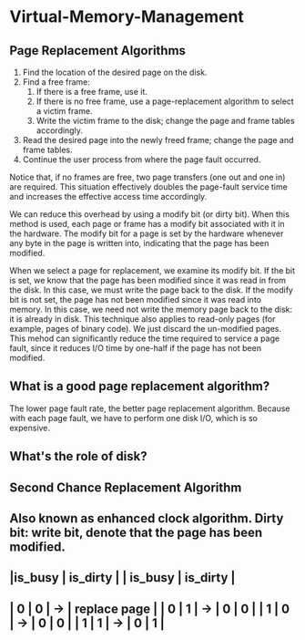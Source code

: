 # Virtual-Memory-Management

## Page Replacement Algorithms
1. Find the location of the desired page on the disk.
2. Find a free frame:
    1. If there is a free frame, use it.
    2. If there is no free frame, use a page-replacement algorithm to select a victim frame.
    3. Write the victim frame to the disk; change the page and frame tables accordingly.
3. Read the desired page into the newly freed frame; change the page and frame tables.
4. Continue the user process from where the page fault occurred.

Notice that, if no frames are free, two page transfers (one out and one in) are required. This situation effectively doubles the page-fault service time and increases the effective access time accordingly.

We can reduce this overhead by using a modify bit (or dirty bit). When this method is used, each page or frame has a modify bit associated with it in the hardware. The modify bit for a page is set by the hardware whenever any byte in the page is written into, indicating that the page has been modified. 

When we select a page for replacement, we examine its modify bit. If the bit is set, we know that the page has been modified since it was read in from the disk. In this case, we must write the page back to the disk. If the modify bit is not set, the page has not been modified since it was read into memory. In this case, we need not write the memory page back to the disk: it is already in disk. This technique also applies to read-only pages (for example, pages of binary code). We just discard the un-modified pages. This mehod can significantly reduce the time required to service a page fault, since it reduces I/O time by one-half if the page has not been modified.

## What is a good page replacement algorithm?
The lower page fault rate, the better page replacement algorithm. Because with each page fault, we have to perform one disk I/O, which is so expensive.

## What's the role of disk?

## Second Chance Replacement Algorithm
Also known as enhanced clock algorithm.
Dirty bit: write bit, denote that the page has been modified.
-----------------------------------------------
|is_busy | is_dirty |    | is_busy | is_dirty |
-----------------------------------------------
|   0    |     0    | -> |     replace page   |
|   0    |     1    | -> |    0    |     0    |
|   1    |     0    | -> |    0    |     0    | 
|   1    |     1    | -> |    0    |     1    |
-----------------------------------------------
